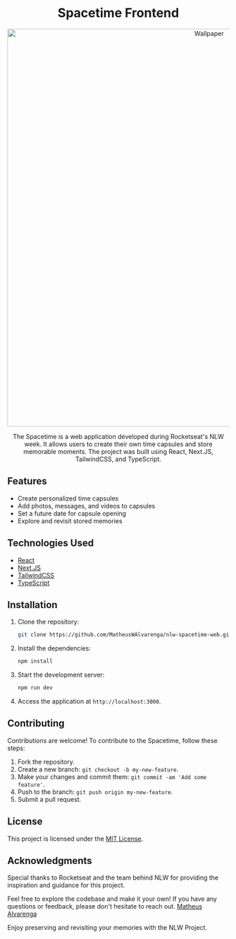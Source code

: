 <h1 align="center">Spacetime Frontend</h1>
 <div align="center">
<img width="900" alt="Wallpaper" src="https://github.com/MatheusWAlvarenga/nlw-spacetime-web/assets/94935750/13f47ab4-786c-42a4-8a7c-7e071e0db69b">
</div>

<p align="center">The Spacetime is a web application developed during Rocketseat's NLW week. It allows users to create their own time capsules and store memorable moments. The project was built using React, Next.JS, TailwindCSS, and TypeScript.</p>

## Features

- Create personalized time capsules
- Add photos, messages, and videos to capsules
- Set a future date for capsule opening
- Explore and revisit stored memories

## Technologies Used

- [React](https://reactjs.org/)
- [Next.JS](https://nextjs.org/)
- [TailwindCSS](https://tailwindcss.com/)
- [TypeScript](https://www.typescriptlang.org/)

## Installation

1. Clone the repository:

   ```bash
   git clone https://github.com/MatheusWAlvarenga/nlw-spacetime-web.git
   ```

2. Install the dependencies:

   ```bash
   npm install
   ```

3. Start the development server:

   ```bash
   npm run dev
   ```

4. Access the application at `http://localhost:3000`.

## Contributing

Contributions are welcome! To contribute to the Spacetime, follow these steps:

1. Fork the repository.
2. Create a new branch: `git checkout -b my-new-feature`.
3. Make your changes and commit them: `git commit -am 'Add some feature'`.
4. Push to the branch: `git push origin my-new-feature`.
5. Submit a pull request.

## License

This project is licensed under the [MIT License](LICENSE).

## Acknowledgments

Special thanks to Rocketseat and the team behind NLW for providing the inspiration and guidance for this project.

Feel free to explore the codebase and make it your own! If you have any questions or feedback, please don't hesitate to reach out. [Matheus Alvarenga](mailto:matheuswalvarenga@gmail.com)

Enjoy preserving and revisiting your memories with the NLW Project.
